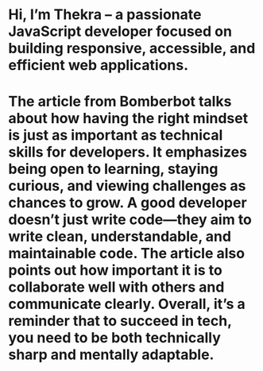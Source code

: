 #  Hi, I’m Thekra – a passionate JavaScript developer focused on building responsive, accessible, and efficient web applications.
# The article from Bomberbot talks about how having the right mindset is just as important as technical skills for developers. It emphasizes being open to learning, staying curious, and viewing challenges as chances to grow. A good developer doesn’t just write code—they aim to write clean, understandable, and maintainable code. The article also points out how important it is to collaborate well with others and communicate clearly. Overall, it’s a reminder that to succeed in tech, you need to be both technically sharp and mentally adaptable.
